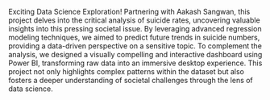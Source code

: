 Exciting Data Science Exploration! Partnering with Aakash Sangwan, this project delves into the critical analysis of suicide rates, uncovering valuable insights into this pressing societal issue. By leveraging advanced regression modeling techniques, we aimed to predict future trends in suicide numbers, providing a data-driven perspective on a sensitive topic. To complement the analysis, we designed a visually compelling and interactive dashboard using Power BI, transforming raw data into an immersive desktop experience. This project not only highlights complex patterns within the dataset but also fosters a deeper understanding of societal challenges through the lens of data science.
